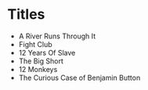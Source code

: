 # Titles

- A River Runs Through It
- Fight Club
- 12 Years Of Slave
- The Big Short
- 12 Monkeys
- The Curious Case of Benjamin Button
